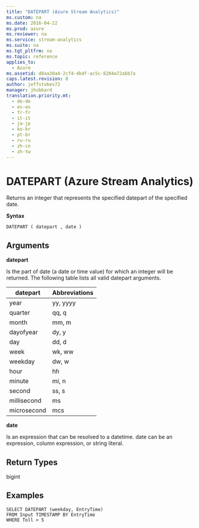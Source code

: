 ```yaml
---
title: "DATEPART (Azure Stream Analytics)"
ms.custom: na
ms.date: 2016-04-22
ms.prod: azure
ms.reviewer: na
ms.service: stream-analytics
ms.suite: na
ms.tgt_pltfrm: na
ms.topic: reference
applies_to: 
  - Azure
ms.assetid: d8aa30a4-2cf4-4b4f-ac5c-8204a72abb7a
caps.latest.revision: 8
author: jeffstokes72
manager: jhubbard
translation.priority.mt: 
  - de-de
  - es-es
  - fr-fr
  - it-it
  - ja-jp
  - ko-kr
  - pt-br
  - ru-ru
  - zh-cn
  - zh-tw
---
```

# DATEPART (Azure Stream Analytics)
  Returns an integer that represents the specified datepart of the specified date.  
  
 **Syntax**  
  
```  
DATEPART ( datepart , date )  
```  
  
## Arguments  
 **datepart**  
  
 Is the part of date (a date or time value) for which an integer will be returned. The following table lists all valid datepart arguments.  
  
|datepart|Abbreviations|  
|--------------|-------------------|  
|year|yy, yyyy|  
|quarter|qq, q|  
|month|mm, m|  
|dayofyear|dy, y|  
|day|dd, d|  
|week|wk, ww|  
|weekday|dw, w|  
|hour|hh|  
|minute|mi, n|  
|second|ss, s|  
|millisecond|ms|  
|microsecond|mcs|  
  
 **date**  
  
 Is an expression that can be resolved to a datetime. date can be an expression, column expression, or string literal.  
  
## Return Types  
 bigint  
  
## Examples  
  
```  
SELECT DATEPART (weekday, EntryTime)  
FROM Input TIMESTAMP BY EntryTime  
WHERE Toll > 5  
  
```  
  
  